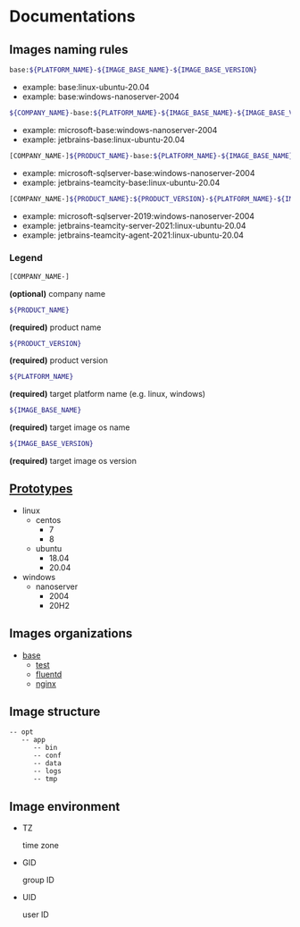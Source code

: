 # Documentations

## Images naming rules

``` bash
base:${PLATFORM_NAME}-${IMAGE_BASE_NAME}-${IMAGE_BASE_VERSION}
```
* example: base:linux-ubuntu-20.04
* example: base:windows-nanoserver-2004

``` bash
${COMPANY_NAME}-base:${PLATFORM_NAME}-${IMAGE_BASE_NAME}-${IMAGE_BASE_VERSION}
```
* example: microsoft-base:windows-nanoserver-2004
* example: jetbrains-base:linux-ubuntu-20.04

``` bash
[COMPANY_NAME-]${PRODUCT_NAME}-base:${PLATFORM_NAME}-${IMAGE_BASE_NAME}-${IMAGE_BASE_VERSION}
```
* example: microsoft-sqlserver-base:windows-nanoserver-2004
* example: jetbrains-teamcity-base:linux-ubuntu-20.04

``` bash
[COMPANY_NAME-]${PRODUCT_NAME}:${PRODUCT_VERSION}-${PLATFORM_NAME}-${IMAGE_BASE_NAME}-${IMAGE_BASE_VERSION}
```
* example: microsoft-sqlserver-2019:windows-nanoserver-2004
* example: jetbrains-teamcity-server-2021:linux-ubuntu-20.04
* example: jetbrains-teamcity-agent-2021:linux-ubuntu-20.04

### Legend

``` bash
[COMPANY_NAME-]
```
**(optional)** company name

``` bash
${PRODUCT_NAME}
```
**(required)** product name

``` bash
${PRODUCT_VERSION}
```
**(required)** product version

``` bash
${PLATFORM_NAME}
```
**(required)** target platform name (e.g. linux, windows)

``` bash
${IMAGE_BASE_NAME}
```
**(required)** target image os name

``` bash
${IMAGE_BASE_VERSION}
```
**(required)** target image os version

## [Prototypes](prototypes/)

* linux
  * centos
    * 7
    * 8
  * ubuntu
    * 18.04
    * 20.04
* windows
  * nanoserver
    * 2004
    * 20H2

## Images organizations

* [base](images/base/)
  * [test](images/test/)
  * [fluentd](images/fluentd/)
  * [nginx](images/nginx/)

## Image structure

```shell
-- opt
   -- app
      -- bin
      -- conf
      -- data
      -- logs
      -- tmp
``` 

## Image environment

* TZ

  time zone

* GID

  group ID

* UID

  user ID
